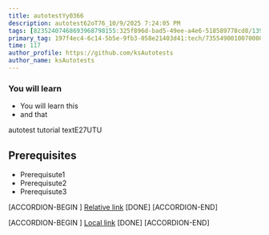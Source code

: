 ```yaml
---
title: autotestYy0366
description: autotest62oT76_10/9/2025 7:24:05 PM
tags: [82352407468693968798155:325f896d-bad5-49ee-a4e6-518589778cd8/139269250608756787992873,197f4ec4-6c14-5b5e-9fb3-058e21403d41:tech/73554900100700000996,c1a376dd-ebd0-4787-804e-a23fef23ba06:4625ac99-30b5-4df6-a6c5-f840dd406e80/1bf8f1d5-d54a-41e0-b203-d94deae18a3c]
primary_tag: 197f4ec4-6c14-5b5e-9fb3-058e21403d41:tech/73554900100700000996/67838200100800006287
time: 117
author_profile: https://github.com/ksAutotests
author_name: ksAutotests
---
```

### You will learn
- You will learn this
- and that

autotest tutorial textE27UTU

## Prerequisites
- Prerequisute1
- Prerequisute2
- Prerequisute3

[ACCORDION-BEGIN [](step)]
[Relative link](autotest_tutorialmb83so)
[DONE]
[ACCORDION-END]

[ACCORDION-BEGIN [](step)]
[Local link](http://localhost/index.html)
[DONE]
[ACCORDION-END]

